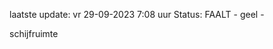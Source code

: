 laatste update: 
vr 29-09-2023  7:08   uur 
Status: FAALT - geel - 
<div class="service Y">schijfruimte</div>